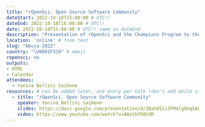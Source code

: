 ```yaml
---
title: "rOpenSci. Open Source Software Community"
dateStart: 2022-10-18T15:00:00 # UTC!!
dateEnd: 2022-10-18T16:00:00 # UTC!!
date: 2022-10-18T15:00:00 # UTC!! same as dateEnd
description: "Presentation of rOpenSci and the Champions Program to the Abuja User Group"
location: 'online' # free text
slug: "Abuja-2022"
country: "\U0001F310" # emoji
ropensci: no
outputs: 
- HTML
- Calendar 
attendees:
  - Yanina Bellini Saibene
resources: # can be added later, one entry per talk (don't add while still empty, add once there are resources)
  - title: "rOpenSci. Open Source Software Community"
    speaker: Yanina Bellini Saibene
    slides: https://docs.google.com/presentation/d/1Bah05iiIFM4lgOmqSAFNP8dZAfn3LXgoTjlIBxQg5nw/edit?usp=sharing
    video: https://www.youtube.com/watch?v=AAotbYDQVdM
---
```


